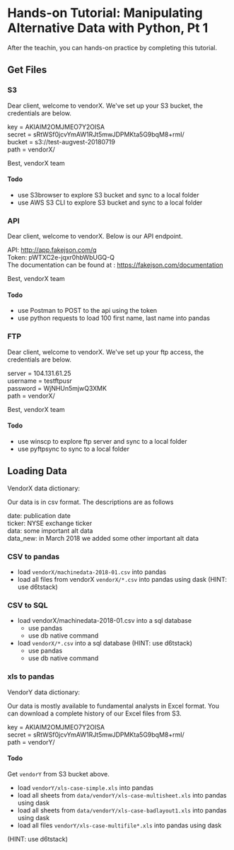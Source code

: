 # Hands-on Tutorial: Manipulating Alternative Data with Python, Pt 1

After the teachin, you can hands-on practice by completing this tutorial.

## Get Files

### S3

Dear client,
welcome to vendorX. We've set up your S3 bucket, the credentials are below.

key = AKIAIM2OMJMEO7Y2OISA  
secret = sRtWSf0jcvYmAW1RJt5mwJDPMKta5G9bqM8+rmI/  
bucket = s3://test-augvest-20180719  
path = vendorX/

Best,
vendorX team

#### Todo

* use S3browser to explore S3 bucket and sync to a local folder
* use AWS S3 CLI to explore S3 bucket and sync to a local folder

### API

Dear client,
welcome to vendorX. Below is our API endpoint.

API: http://app.fakejson.com/q  
Token: pWTXC2e-jqxr0hbWbUGQ-Q  
The documentation can be found at : https://fakejson.com/documentation  

Best,
vendorX team

#### Todo

* use Postman to POST to the api using the token
* use python requests to load 100 first name, last name into pandas


### FTP

Dear client,
welcome to vendorX. We've set up your ftp access, the credentials are below.

server = 104.131.61.25  
username = testftpusr  
password = WjNHUn5mjwQ3XMK  
path = vendorX/  

Best,
vendorX team

#### Todo

* use winscp to explore ftp server and sync to a local folder
* use pyftpsync to sync to a local folder


## Loading Data

VendorX data dictionary: 

Our data is in csv format. The descriptions are as follows

date: publication date  
ticker: NYSE exchange ticker  
data: some important alt data  
data_new: in March 2018 we added some other important alt data  


### CSV to pandas

* load `vendorX/machinedata-2018-01.csv` into pandas
* load all files from vendorX `vendorX/*.csv` into pandas using dask (HINT: use d6tstack)

### CSV to SQL

* load vendorX/machinedata-2018-01.csv into a sql database
	* use pandas
	* use db native command
* load `vendorX/*.csv` into a sql database (HINT: use d6tstack)
	* use pandas
	* use db native command


### xls to pandas

VendorY data dictionary: 

Our data is mostly available to fundamental analysts in Excel format. You can download a complete history of our Excel files from S3.

key = AKIAIM2OMJMEO7Y2OISA  
secret = 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  
path = vendorY/  

#### Todo

Get `vendorY` from S3 bucket above.

* load `vendorY/xls-case-simple.xls` into pandas
* load all sheets from `data/vendorY/xls-case-multisheet.xls` into pandas using dask 
* load all sheets from `data/vendorY/xls-case-badlayout1.xls` into pandas using dask 
* load all files `vendorY/xls-case-multifile*.xls` into pandas using dask

(HINT: use d6tstack)

